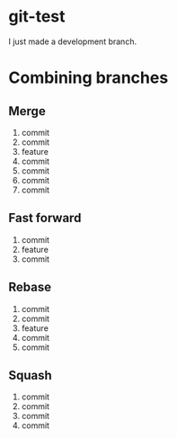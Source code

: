 # git-test

I just made a development branch.

# Combining branches

## Merge

1. commit
2. commit
3. feature
4. commit
5. commit
6. commit
7. commit

## Fast forward

1. commit
2. feature
3. commit

## Rebase

1. commit
2. commit
3. feature
4. commit
5. commit

## Squash

1. commit
2. commit
3. commit
4. commit
